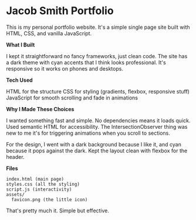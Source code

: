 # Jacob Smith Portfolio

This is my personal portfolio website. It's a simple single page site built with HTML, CSS, and vanilla JavaScript.

**What I Built**

I kept it straightforward no fancy frameworks, just clean code. The site has a dark theme with cyan accents that I think looks professional. It's responsive so it works on phones and desktops.

**Tech Used**

HTML for the structure
CSS for styling (gradients, flexbox, responsive stuff)
JavaScript for smooth scrolling and fade in animations

**Why I Made These Choices**

I wanted something fast and simple. No dependencies means it loads quick. Used semantic HTML for accessibility. The IntersectionObserver thing was new to me it's for triggering animations when you scroll to sections.

For the design, I went with a dark background because I like it, and cyan because it pops against the dark. Kept the layout clean with flexbox for the header.

**Files**
```
index.html (main page)
styles.css (all the styling)
script.js (interactivity)
assets/
  favicon.png (the little icon)
```

That's pretty much it. Simple but effective.